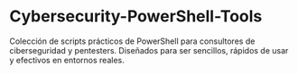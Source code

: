 # Cybersecurity-PowerShell-Tools
Colección de scripts prácticos de PowerShell para consultores de ciberseguridad y pentesters. Diseñados para ser sencillos, rápidos de usar y efectivos en entornos reales.

